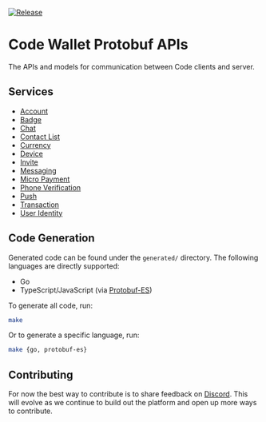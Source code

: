 [![Release](https://img.shields.io/github/v/release/code-wallet/code-protobuf-api.svg)](https://github.com/code-wallet/code-protobuf-api/releases/latest)

# Code Wallet Protobuf APIs

The APIs and models for communication between Code clients and server.

## Services

- [Account](https://github.com/code-wallet/code-protobuf-api/blob/main/proto/account/v1/account_service.proto)
- [Badge](https://github.com/code-wallet/code-protobuf-api/blob/main/proto/badge/v1/badge_service.proto)
- [Chat](https://github.com/code-wallet/code-protobuf-api/blob/main/proto/chat/v1/chat_service.proto)
- [Contact List](https://github.com/code-wallet/code-protobuf-api/blob/main/proto/contact/v1/contact_list_service.proto)
- [Currency](https://github.com/code-wallet/code-protobuf-api/blob/main/proto/currency/v1/currency_service.proto)
- [Device](https://github.com/code-wallet/code-protobuf-api/blob/main/proto/device/v1/device_service.proto)
- [Invite](https://github.com/code-wallet/code-protobuf-api/blob/main/proto/invite/v2/invite_service.proto)
- [Messaging](https://github.com/code-wallet/code-protobuf-api/blob/main/proto/messaging/v1/messaging_service.proto)
- [Micro Payment](https://github.com/code-wallet/code-protobuf-api/blob/main/proto/micropayment/v1/micro_payment_service.proto)
- [Phone Verification](https://github.com/code-wallet/code-protobuf-api/blob/main/proto/phone/v1/phone_verification_service.proto)
- [Push](https://github.com/code-wallet/code-protobuf-api/blob/main/proto/push/v1/push_service.proto)
- [Transaction](https://github.com/code-wallet/code-protobuf-api/blob/main/proto/transaction/v2/transaction_service.proto)
- [User Identity](https://github.com/code-wallet/code-protobuf-api/blob/main/proto/user/v1/identity_service.proto)

## Code Generation

Generated code can be found under the `generated/` directory. The following languages are directly supported:
- Go
- TypeScript/JavaScript (via [Protobuf-ES](https://github.com/bufbuild/protobuf-es))

To generate all code, run:

```bash
make
```

Or to generate a specific language, run:

```bash
make {go, protobuf-es}
```

##  Contributing

For now the best way to contribute is to share feedback on [Discord](https://discord.gg/T8Tpj8DBFp). This will evolve as we continue to build out the platform and open up more ways to contribute.

